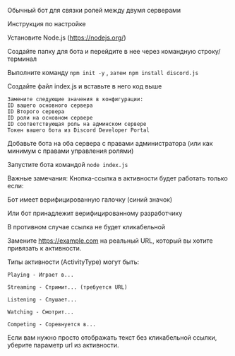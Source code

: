 Обычный бот для связки ролей между двумя серверами

Инструкция по настройке

Установите Node.js (https://nodejs.org/)

Создайте папку для бота и перейдите в нее через командную строку/терминал

Выполните команду ```npm init -y``` , ```затем npm install discord.js```

Создайте файл index.js и вставьте в него код выше

```
Замените следующие значения в конфигурации:
ID вашего основного сервера
ID Второго сервера
ID роли на основном сервере
ID соответствующая роль на админском сервере
Токен вашего бота из Discord Developer Portal
```

Добавьте бота на оба сервера с правами администратора (или как минимум с правами управления ролями)

Запустите бота командой ```node index.js```

Важные замечания:
Кнопка-ссылка в активности будет работать только если:

Бот имеет верифицированную галочку (синий значок)

Или бот принадлежит верифицированному разработчику

В противном случае ссылка не будет кликабельной

Замените https://example.com на реальный URL, который вы хотите привязать к активности.

Типы активности (ActivityType) могут быть:
```
Playing - Играет в...

Streaming - Стримит... (требуется URL)

Listening - Слушает...

Watching - Смотрит...

Competing - Соревнуется в...
```
Если вам нужно просто отображать текст без кликабельной ссылки, уберите параметр url из активности.
